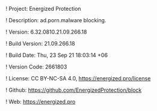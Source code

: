 ! Project: Energized Protection

! Description: ad.porn.malware blocking.

! Version: 6.32.0810.21.09.266.18

! Build Version: 21.09.266.18

! Build Date: Thu, 23 Sep 21 18:03:14 +06

! Version Code: 2661803

! License: CC BY-NC-SA 4.0, https://energized.pro/license

! Github: https://github.com/EnergizedProtection/block

! Web: https://energized.pro
